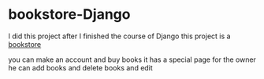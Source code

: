 # bookstore-Django

I did this project after I finished the course of Django 
this project is a [bookstore](https://github.com/MohamedHamed12/bookstore-Django/tree/main/blog) 

you can make an account and buy books 
it has a special page for the owner 
he can add books and delete books and edit 
